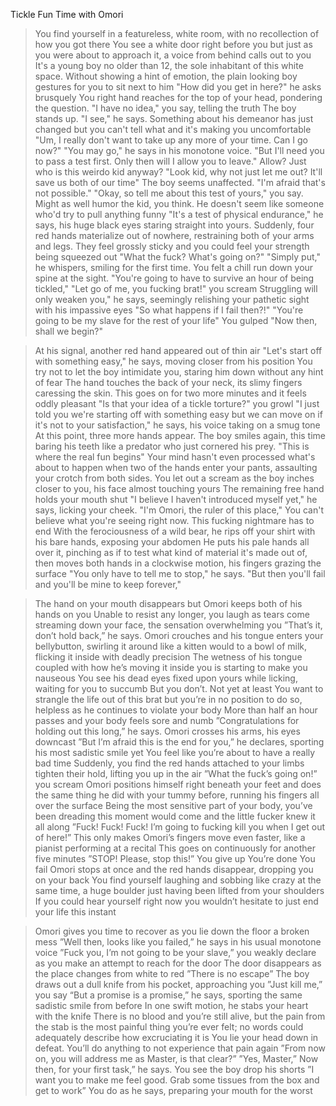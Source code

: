 Tickle Fun Time with Omori

> You find yourself in a featureless, white room, with no recollection of how you got there
> You see a white door right before you but just as you were about to approach it, a voice from behind calls out to you
> It's a young boy no older than 12, the sole inhabitant of this white space. Without showing a  hint of emotion, the plain looking boy gestures for you to sit next to him
> "How did you get in here?" he asks brusquely
>You right hand reaches for the top of your head, pondering the question. "I have no idea," you say, telling the truth
> The boy stands up. "I see," he says. Something about his demeanor has just changed but you can't tell what and it's making you uncomfortable
>"Um, I really don't want to take up any more of your time. Can I go now?"
>"You may go," he says in his monotone voice. "But I'll need you to pass a test first. Only then will I allow you to leave."
> Allow? Just who is this weirdo kid anyway? "Look kid, why not just let me out? It'll save us both of our time"
> The boy seems unaffected. "I'm afraid that's not possible."
>"Okay, so tell me about this test of yours," you say. Might as well humor the kid, you think. He doesn't seem like someone who'd try to pull anything funny
>"It's a test of physical endurance," he says, his huge black eyes staring straight into yours. Suddenly, four red hands materialize out of nowhere, restraining both of your arms and legs. They feel grossly sticky and you could feel your strength being squeezed out
>"What the fuck? What's going on?"
> "Simply put," he whispers, smiling for the first time. You felt a chill run down your spine at the sight. "You're going to have to survive an hour of being tickled,"
> "Let go of me, you fucking brat!" you scream
>Struggling will only weaken you," he says, seemingly relishing your pathetic sight with his impassive eyes
>"So what happens if I fail then?!"
>"You're going to be my slave for the rest of your life"
>You gulped
"Now then, shall we begin?"

>At his signal, another red hand appeared out of thin air
> "Let's start off with something easy," he says, moving closer from his position
> You try not to let the boy intimidate you, staring him down without any hint of fear
> The hand touches the back of your neck, its slimy fingers caressing the skin. This goes on for two more minutes and it feels oddly pleasant
>"Is that your idea of a tickle torture?" you growl
>"I just told you we're starting off with something easy but we can move on if it's not to your satisfaction," he says, his voice taking on a smug tone
>At this point, three more hands appear. The boy smiles again, this time baring his teeth like a predator who just cornered his prey. "This is where the real fun begins"
> Your mind hasn't even processed what's about to happen when two of the hands enter your pants, assaulting your crotch from both sides. You let out a scream as the boy inches closer to you, his face almost touching yours
>The remaining free hand holds your mouth shut
>"I believe I haven't introduced myself yet," he says, licking your cheek. "I'm Omori, the ruler of this place,"
>You can't believe what you're seeing right now. This fucking nightmare has to end
>With the ferociousness of a wild bear, he rips off your shirt with his bare hands, exposing your abdomen
>He puts his pale hands all over it, pinching as if to test what kind of material it's made out of, then moves both hands in a clockwise motion, his fingers grazing the surface
>"You only have to tell me to stop," he says. "But then you'll fail and you'll be mine to keep forever,"

>The hand on your mouth disappears but Omori keeps both of his hands on you
>Unable to resist any longer, you laugh as tears come streaming down your face, the sensation overwhelming you
>”That’s it, don’t hold back,” he says. Omori crouches and his tongue enters your bellybutton, swirling it around like a kitten would to a bowl of milk, flicking it inside with deadly precision
>The wetness of his tongue coupled with how he’s moving it inside you is starting to make you nauseous
>You see his dead eyes fixed upon yours while licking, waiting for you to succumb
>But you don’t. Not yet at least
>You want to strangle the life out of this brat but you’re in no position to do so, helpless as he continues to violate your body
>More than half an hour passes and your body feels sore and numb
>”Congratulations for holding out this long,” he says. Omori crosses his arms, his eyes downcast
>”But I’m afraid this is the end for you,” he declares, sporting his most sadistic smile yet
>You feel like you’re about to have a really bad time
>Suddenly, you find the red hands attached to your limbs tighten their hold, lifting you up in the air
>”What the fuck’s going on!” you scream
>Omori positions himself right beneath your feet and does the same thing he did with your tummy before, running his fingers all over the surface
> Being the most sensitive part of your body, you’ve been dreading this moment would come and the little fucker knew it all along
>”Fuck! Fuck! Fuck! I’m going to fucking kill you when I get out of here!”
> This only makes Omori’s fingers move even faster, like a pianist performing at a recital
>This goes on continuously for another five minutes
>”STOP! Please, stop this!” 
>You give up
>You’re done
>You fail
>Omori stops at once and the red hands disappear, dropping you on your back
>You find yourself laughing and sobbing like crazy at the same time, a huge boulder just having been lifted from your shoulders
>If you could hear yourself right now you wouldn’t hesitate to just end your life this instant

>Omori gives you time to recover as you lie down the floor a broken mess
>”Well then, looks like you failed,” he says in his usual monotone voice
>”Fuck you, I’m not going to be your slave,” you weakly declare as you make an attempt to reach for the door
>The door disappears as the place changes from white to red
>”There is no escape”
>The boy draws out a dull knife from his pocket, approaching you
>”Just kill me,” you say
> “But a promise is a promise,” he says, sporting the same sadistic smile from before
>In one swift motion, he stabs your heart with the knife
>There is no blood and you’re still alive, but the pain from the stab is the most painful thing you’re ever felt; no words could adequately describe how excruciating it is
>You lie your head down in defeat. You’ll do anything to not experience that pain again
>”From now on, you will address me as Master, is that clear?”
>”Yes, Master,”
>Now then, for your first task,” he says. You see the boy drop his shorts
>”I want you to make me feel good. Grab some tissues from the box and get to work”
>You do as he says, preparing your mouth for the worst
